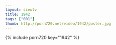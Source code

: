 ```yaml
--- 
layout: sieutv
title: 1942
tags: ["001"]
thumb: http://porn720.net/video/1942/poster.jpg
---
```

{% include porn720 key="1942" %} 
